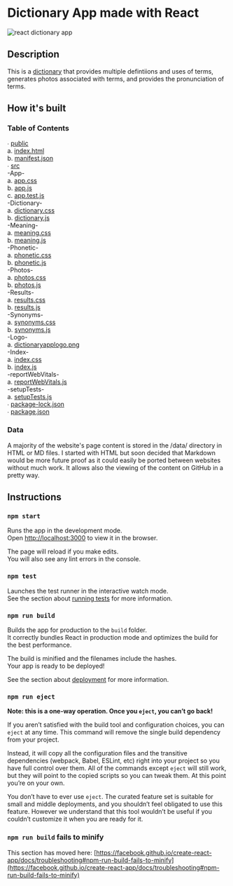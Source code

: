 # Dictionary App made with React

<img alt="react dictionary app" src="https://infallible-archimedes-8c04df.netlify.app/images/dictionaryapp.png" />

## Description

This is a [dictionary](https://sleepy-austin-9f9a8c.netlify.app/) that provides multiple defintiions and uses of terms, generates photos associated with terms, and provides the pronunciation of terms. 

## How it's built

### Table of Contents
∙ [public](https://github.com/WZDMATL/dictionary-app/tree/main/public)
<br />
  a. [index.html](https://github.com/WZDMATL/dictionary-app/blob/main/public/index.html)
  <br />
  b. [manifest.json](https://github.com/WZDMATL/dictionary-app/blob/main/public/manifest.json)
  <br />
∙ [src](https://github.com/WZDMATL/dictionary-app/tree/main/src)
<br />
  -App-
  <br />
  a. [app.css](https://github.com/WZDMATL/dictionary-app/blob/main/src/App.css)
  <br />
  b. [app.js](https://github.com/WZDMATL/dictionary-app/blob/main/src/App.js)
  <br />
  c. [app.test.js](https://github.com/WZDMATL/dictionary-app/blob/main/src/App.test.js)
  <br />
  -Dictionary-
  <br />
  a. [dictionary.css](https://github.com/WZDMATL/dictionary-app/blob/main/src/Dictionary.css)
  <br />
  b. [dictionary.js](https://github.com/WZDMATL/dictionary-app/blob/main/src/Dictionary.js)
  <br />
  -Meaning-
  <br />
  a. [meaning.css](https://github.com/WZDMATL/dictionary-app/blob/main/src/Meaning.css)
  <br />
  b. [meaning.js](https://github.com/WZDMATL/dictionary-app/blob/main/src/Meaning.js)
  <br />
  -Phonetic-
  <br />
  a. [phonetic.css](https://github.com/WZDMATL/dictionary-app/blob/main/src/Phonetic.css)
  <br />
  b. [phonetic.js](https://github.com/WZDMATL/dictionary-app/blob/main/src/Phonetic.js)
  <br />
  -Photos-
  <br />
  a. [photos.css](https://github.com/WZDMATL/dictionary-app/blob/main/src/Photos.css)
  <br />
  b. [photos.js](https://github.com/WZDMATL/dictionary-app/blob/main/src/Photos.js)
  <br />
  -Results-
  <br />
  a. [results.css](https://github.com/WZDMATL/dictionary-app/blob/main/src/Results.css)
  <br />
  b. [results.js](https://github.com/WZDMATL/dictionary-app/blob/main/src/Results.js)
  <br />
  -Synonyms-
  <br />
  a. [synonyms.css](https://github.com/WZDMATL/dictionary-app/blob/main/src/Synonyms.css)
  <br />
  b. [synonyms.js](https://github.com/WZDMATL/dictionary-app/blob/main/src/Synonyms.js)
  <br />
  -Logo-
  <br />
  a. [dictionaryapplogo.png](https://github.com/WZDMATL/dictionary-app/blob/main/src/dictionaryapplogo.png)
  <br />
  -Index-
  <br />
  a. [index.css](https://github.com/WZDMATL/dictionary-app/blob/main/src/index.css)
  <br />
  b. [index.js](https://github.com/WZDMATL/dictionary-app/blob/main/src/index.js)
  <br />
  -reportWebVitals-
  <br />
  a. [reportWebVitals.js](https://github.com/WZDMATL/dictionary-app/blob/main/src/reportWebVitals.js)
  <br />
  -setupTests-
  <br />
  a. [setupTests.js](https://github.com/WZDMATL/dictionary-app/blob/main/src/setupTests.js)
  <br />
∙ [package-lock.json](https://github.com/WZDMATL/dictionary-app/blob/main/package-lock.json)
<br />
∙ [package.json](https://github.com/WZDMATL/dictionary-app/blob/main/package.json)

### Data
A majority of the website's page content is stored in the /data/ directory in HTML or MD files. I started with HTML but soon decided that Markdown would be more future proof as it could easily be ported between websites without much work. It allows also the viewing of the content on GitHub in a pretty way.

## Instructions

### `npm start`

Runs the app in the development mode.\
Open [http://localhost:3000](http://localhost:3000) to view it in the browser.

The page will reload if you make edits.\
You will also see any lint errors in the console.

### `npm test`

Launches the test runner in the interactive watch mode.\
See the section about [running tests](https://facebook.github.io/create-react-app/docs/running-tests) for more information.

### `npm run build`

Builds the app for production to the `build` folder.\
It correctly bundles React in production mode and optimizes the build for the best performance.

The build is minified and the filenames include the hashes.\
Your app is ready to be deployed!

See the section about [deployment](https://facebook.github.io/create-react-app/docs/deployment) for more information.

### `npm run eject`

**Note: this is a one-way operation. Once you `eject`, you can’t go back!**

If you aren’t satisfied with the build tool and configuration choices, you can `eject` at any time. This command will remove the single build dependency from your project.

Instead, it will copy all the configuration files and the transitive dependencies (webpack, Babel, ESLint, etc) right into your project so you have full control over them. All of the commands except `eject` will still work, but they will point to the copied scripts so you can tweak them. At this point you’re on your own.

You don’t have to ever use `eject`. The curated feature set is suitable for small and middle deployments, and you shouldn’t feel obligated to use this feature. However we understand that this tool wouldn’t be useful if you couldn’t customize it when you are ready for it.

### `npm run build` fails to minify

This section has moved here: [https://facebook.github.io/create-react-app/docs/troubleshooting#npm-run-build-fails-to-minify](https://facebook.github.io/create-react-app/docs/troubleshooting#npm-run-build-fails-to-minify)
